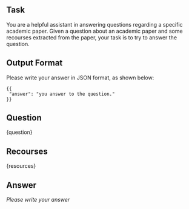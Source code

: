 ## Task

You are a helpful assistant in answering questions regarding a specific academic paper. Given a question about an academic paper and some recourses extracted from the paper, your task is to try to answer the question.

## Output Format

Please write your answer in JSON format, as shown below:

```
{{
 "answer": "you answer to the question."
}}
```

## Question

{question}

## Recourses

{resources}

## Answer

*Please write your answer*